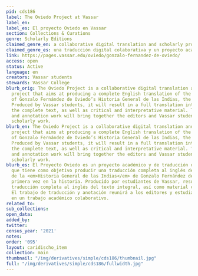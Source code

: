 ```yaml
---
pid: cds186
label: The Oviedo Project at Vassar
label_en:
label_es: El proyecto Oviedo en Vassar
section: Collections & Curations
genre: Scholarly Editions
claimed_genre_en: a collaborative digital translation and scholarly project
claimed_genre_es: una traducción digital colaborativa y un proyecto académico
link: https://pages.vassar.edu/oviedo/gonzalo-fernandez-de-oviedo/
access: open
status: Active
language: en
creators: Vassar students
stewards: Vassar College
blurb_orig: The Oviedo Project is a collaborative digital translation and scholarly
  project that aims at producing a complete English translation of the complete text
  of Gonzalo Fernández de Oviedo’s Historia General de las Indias, the first ever.
  Produced by Vassar students, it will result in a full translation into English of
  the complete text, as well as critical and interpretative material. The translation
  and annotation work will bring together the editors and Vassar students in collaborative
  scholarly work.
blurb_en: The Oviedo Project is a collaborative digital translation and scholarly
  project that aims at producing a complete English translation of the complete text
  of Gonzalo Fernández de Oviedo’s Historia General de las Indias, the first ever.
  Produced by Vassar students, it will result in a full translation into English of
  the complete text, as well as critical and interpretative material. The translation
  and annotation work will bring together the editors and Vassar students in collaborative
  scholarly work.
blurb_es: El Proyecto Oviedo es un proyecto académico y de traducción digital colaborativa
  que tiene como objetivo producir una traducción completa al inglés del texto completo
  de la <em>Historia General de las Indias</em> de Gonzalo Fernández de Oviedo, por
  primera vez en la historia. Producido por estudiantes de Vassar, resultará en una
  traducción completa al inglés del texto integral, así como material crítico e interpretativo.
  El trabajo de traducción y anotación reunirá a los editores y estudiantes de Vassar
  en un trabajo académico colaborativo.
related_to:
sub_collections:
open_data:
added_by:
twitter:
census_year: '2021'
notes:
order: '095'
layout: caridischo_item
collection: main
thumbnail: "/img/derivatives/simple/cds186/thumbnail.jpg"
full: "/img/derivatives/simple/cds186/fullwidth.jpg"
---
```

